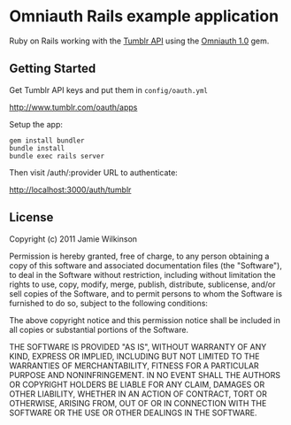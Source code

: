 Omniauth Rails example application
==================================

Ruby on Rails working with the [Tumblr API](tumblr.com/docs/en/api/v2)
using the [Omniauth 1.0](http://github.com/intridea/omniauth) gem.

Getting Started
---------------

Get Tumblr API keys and put them in `config/oauth.yml`

<http://www.tumblr.com/oauth/apps>

Setup the app:

    gem install bundler
    bundle install
    bundle exec rails server

Then visit /auth/:provider URL to authenticate:

<http://localhost:3000/auth/tumblr>


License
-------

Copyright (c) 2011 Jamie Wilkinson

Permission is hereby granted, free of charge, to any person obtaining a copy of this software and associated documentation files (the "Software"), to deal in the Software without restriction, including without limitation the rights to use, copy, modify, merge, publish, distribute, sublicense, and/or sell copies of the Software, and to permit persons to whom the Software is furnished to do so, subject to the following conditions:

The above copyright notice and this permission notice shall be included in all copies or substantial portions of the Software.

THE SOFTWARE IS PROVIDED "AS IS", WITHOUT WARRANTY OF ANY KIND, EXPRESS OR IMPLIED, INCLUDING BUT NOT LIMITED TO THE WARRANTIES OF MERCHANTABILITY, FITNESS FOR A PARTICULAR PURPOSE AND NONINFRINGEMENT. IN NO EVENT SHALL THE AUTHORS OR COPYRIGHT HOLDERS BE LIABLE FOR ANY CLAIM, DAMAGES OR OTHER LIABILITY, WHETHER IN AN ACTION OF CONTRACT, TORT OR OTHERWISE, ARISING FROM, OUT OF OR IN CONNECTION WITH THE SOFTWARE OR THE USE OR OTHER DEALINGS IN THE SOFTWARE.
